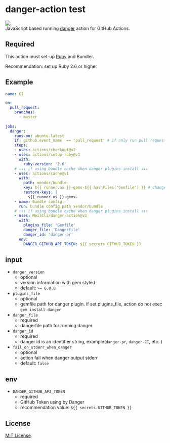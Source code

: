 # danger-action test
![](https://github.com/MeilCli/danger-action/workflows/CI/badge.svg)  
JavaScript based running [danger](https://github.com/danger/danger) action for GitHub Actions.  

## Required
This action must set-up [Ruby](https://github.com/actions/setup-ruby) and Bundler.

Recommendation: set up Ruby 2.6 or higher

## Example
```yml
name: CI

on:
  pull_request:
    branches:
      - master
      
jobs:
  danger:
    runs-on: ubuntu-latest
    if: github.event_name  == 'pull_request' # if only run pull request when multiple trigger workflow
    steps:
    - uses: actions/checkout@v2
    - uses: actions/setup-ruby@v1
      with:
        ruby-version: '2.6'
    # ↓↓↓ if using bundle cache when danger plugins install ↓↓↓
    - uses: actions/cache@v1
      with:
        path: vendor/bundle
        key: ${{ runner.os }}-gems-${{ hashFiles('Gemfile') }} # change your gemfile path
        restore-keys: |
          ${{ runner.os }}-gems-
    - name: Bundle config
      run: bundle config path vendor/bundle
    # ↑↑↑ if using bundle cache when danger plugins install ↑↑↑
    - uses: MeilCli/danger-action@v3
      with:
        plugins_file: 'Gemfile'
        danger_file: 'Dangerfile'
        danger_id: 'danger-pr'
      env:
        DANGER_GITHUB_API_TOKEN: ${{ secrets.GITHUB_TOKEN }}
```

## input
- `danger_version`
  - optional
  - version information with gem styled
  - default: `>= 6.0.0`
- `plugins_file`
  - optional
  - gemfile path for danger plugin. if set plugins_file, action do not exec `gem install danger`
- `danger_file`
  - required
  - dangerfile path for running danger
- `danger_id`
  - required
  - danger id is an identifier string, example(`danger-pr`, `danger-CI`, etc..)
- `fail_on_stderr_when_danger`
  - optional
  - action fail when danger output stderr
  - default: `false`
  
## env
- `DANGER_GITHUB_API_TOKEN`
  - required
  - GitHub Token using by Danger
  - recommendation value: `${{ secrets.GITHUB_TOKEN }}`

## License
[MIT License](LICENSE).
